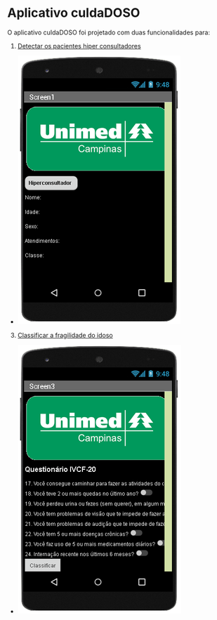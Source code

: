 # Aplicativo cuIdaDOSO
O aplicativo cuIdaDOSO foi projetado com duas funcionalidades para:
1. [Detectar os pacientes hiper consultadores](http://ai2.appinventor.mit.edu/b/3ajfr)
- ![Hiper consultador](images/hiperconsultador.png)
3. [Classificar a fragilidade do idoso](http://ai2.appinventor.mit.edu/b/182cd)
- ![Classifica Paciente](images/classificapaciente.png)
